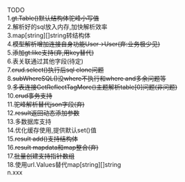 TODO  
1.~~gt.Table()默认结构体驼峰小写值~~  
2.解析好的sql放入内存,加快解析效率  
3.map[string][]string转结构体  
4.~~模型解析增加连接自身功能User->User(弃:业务极少见)~~  
5.~~添加gt:like支持(弃,用key替代)~~  
6.表关联通过其他字段(待定)  
7.~~crud.select()执行后sql clone问题~~  
8.~~subWhereSQL()没where不执行和where and多余问题等~~  
9.~~多表连接GetReflectTagMore()主题解析table[0]问题(非问题)~~  
10.~~crud事务支持~~  
11.~~驼峰解析替代json字段(弃)~~  
12.~~result返回动态添加参数~~  
13.多数据库支持  
14.优化缓存使用,提供默认set()值  
15.~~result add()支持结构体~~  
16.~~result mapdata和map整合(弃)~~  
17.~~批量创建支持指针数组~~  
18.使用url.Values替代map[string][]string  
n.xxx  